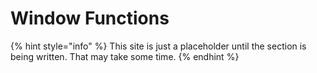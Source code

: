 # Window Functions

{% hint style="info" %}
This site is just a placeholder until the section is being written. That may take some time.
{% endhint %}

